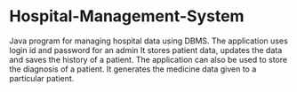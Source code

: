 # Hospital-Management-System
Java program for managing hospital data using DBMS.
The application uses login id and password for an admin
It stores patient data, updates the data and saves the history of a patient.
The application can also be used to store the diagnosis of a patient. 
It generates the medicine data given to a particular patient.

